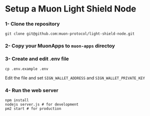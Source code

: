 # Setup a Muon Light Shield Node


### 1- Clone the repository

```
git clone git@github.com:muon-protocol/light-shield-node.git
```

### 2- Copy your MuonApps to `muon-apps` directoy

### 3- Create and edit .env file

```
cp .env.example .env
```
Edit the file and set `SIGN_WALLET_ADDRESS` and `SIGN_WALLET_PRIVATE_KEY`

### 4- Run the web server

```
npm install
nodejs server.js # for development
pm2 start # for production
```
